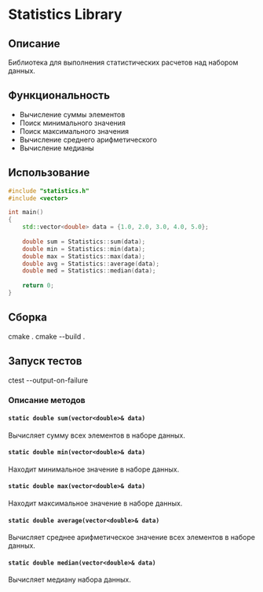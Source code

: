 # Statistics Library

## Описание
Библиотека для выполнения статистических расчетов над набором данных.

## Функциональность
- Вычисление суммы элементов
- Поиск минимального значения
- Поиск максимального значения
- Вычисление среднего арифметического
- Вычисление медианы

## Использование

```cpp
#include "statistics.h"
#include <vector>

int main()
{
    std::vector<double> data = {1.0, 2.0, 3.0, 4.0, 5.0};
    
    double sum = Statistics::sum(data);
    double min = Statistics::min(data);
    double max = Statistics::max(data);
    double avg = Statistics::average(data);
    double med = Statistics::median(data);
    
    return 0;
}

```

## Сборка

cmake .
cmake --build .

## Запуск тестов

ctest --output-on-failure


### Описание методов

#### `static double sum(vector<double>& data)`
Вычисляет сумму всех элементов в наборе данных.

#### `static double min(vector<double>& data)`
Находит минимальное значение в наборе данных.

#### `static double max(vector<double>& data)`
Находит максимальное значение в наборе данных.

#### `static double average(vector<double>& data)`
Вычисляет среднее арифметическое значение всех элементов в наборе данных.

#### `static double median(vector<double>& data)`
Вычисляет медиану набора данных.